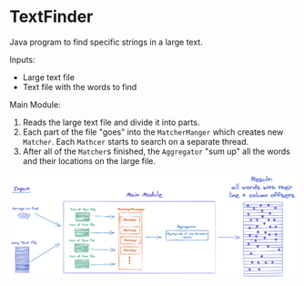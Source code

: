# TextFinder

Java program to find specific strings in a large text.

Inputs:
- Large text file
- Text file with the words to find

Main Module:
1. Reads the large text file and divide it into parts.
2. Each part of the file "goes" into the `MatcherManger` which creates new `Matcher`. Each `Mathcer` starts to search on a separate thread.
3. After all of the `Matcher`s finished, the `Aggregator` "sum up" all the words and their locations on the large file.

![alt TextFinder Sketch](Readme/TextFinder.png)

